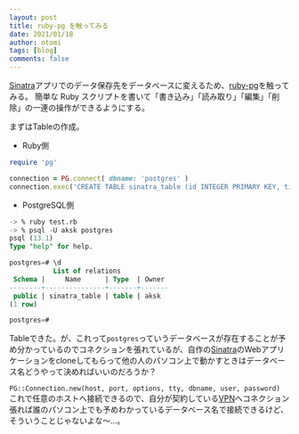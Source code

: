 ```yaml
---
layout: post
title: ruby-pg を触ってみる
date: 2021/01/18
author: otomi
tags: [blog]
comments: false
---
```


[Sinatra](http://d.hatena.ne.jp/keyword/Sinatra)アプリでのデータ保存先をデータベースに変えるため、[ruby-pg](https://github.com/ged/ruby-pg)を触ってみる。 簡単な Ruby スクリプトを書いて「書き込み」「読み取り」「編集」「削除」の一連の操作ができるようにする。

<!-- more -->

まずはTableの作成。

- Ruby側

```ruby
require 'pg'

connection = PG.connect( dbname: 'postgres' )
connection.exec('CREATE TABLE sinatra_table (id INTEGER PRIMARY KEY, title TEXT NOT NULL, body TEXT)')
```

- PostgreSQL側

```sql
-> % ruby test.rb 
-> % psql -U aksk postgres
psql (13.1)
Type "help" for help.

postgres=# \d
           List of relations
 Schema |     Name      | Type  | Owner
--------+---------------+-------+-------
 public | sinatra_table | table | aksk
(1 row)

postgres=#
```

Tableできた。が、これって`postgres`っていうデータベースが存在することが予め分かっているのでコネクションを張れているが、自作の[Sinatra](http://d.hatena.ne.jp/keyword/Sinatra)のWebアプリケーションをcloneしてもらって他の人のパソコン上で動かすときはデータベース名どうやって決めればいいのだろうか？

`PG::Connection.new(host, port, options, tty, dbname, user, password)` これで任意のホストへ接続できるので、自分が契約している[VPN](http://d.hatena.ne.jp/keyword/VPN)へコネクション張れば誰のパソコン上でも予めわかっているデータベース名で接続できるけど、そういうことじゃないよな〜…。

